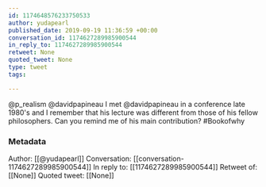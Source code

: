 ```yaml
---
id: 1174648576233750533
author: yudapearl
published_date: 2019-09-19 11:36:59 +00:00
conversation_id: 1174627289985900544
in_reply_to: 1174627289985900544
retweet: None
quoted_tweet: None
type: tweet
tags:

---
```


@p_realism @davidpapineau I met @davidpapineau in a conference late 1980's and I remember that his lecture was different from those of his fellow philosophers. Can you remind me of his main contribution? #Bookofwhy

### Metadata

Author: [[@yudapearl]]
Conversation: [[conversation-1174627289985900544]]
In reply to: [[1174627289985900544]]
Retweet of: [[None]]
Quoted tweet: [[None]]

